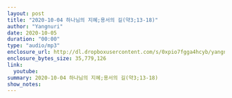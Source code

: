 ```yaml
---
layout: post
title: "2020-10-04 하나님의 지혜;용서의 길(약3;13-18)"
author: "Yangnuri"
date: 2020-10-05
duration: "00:00"
type: "audio/mp3"
enclosure_url: http://dl.dropboxusercontent.com/s/0xpio7fgga4hcyb/yangnurichurch201004.mp3
enclosure_bytes_size: 35,779,126
link:
  youtube: 
summary: 2020-10-04 하나님의 지혜;용서의 길(약3;13-18)
show_notes:
---
```

